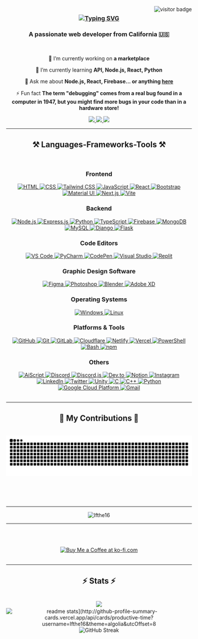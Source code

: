  <img align="right" src="https://visitor-badge.laobi.icu/badge?page_id=Ifthe16" alt="visitor badge"/>

<h3 align="center">
<a href="https://git.io/typing-svg"><img src="https://readme-typing-svg.herokuapp.com?font=Righteous&size=25&duration=3000&pause=1000&background=0000FF00&width=435&lines=Hi+There!+%F0%9F%91%8B;Welcome+to+my+GitHub+%F0%9F%92%9C;Let%E2%80%99s+build+something+together!+%F0%9F%9A%80" alt="Typing SVG" /></a>
</h3>


<h3 align="center">A passionate web developer from California 🇺🇸</h3>

<br/>

<div align="center">
 
 🔭 I’m currently working on **a marketplace**
 
 🌱 I’m currently learning **API, Node.js, React, Python**

💬 Ask me about **Node.js, React, Firebase... or anything [here](https://github.com/Ifthe16/Ifthe16/issues)**

⚡ Fun fact **The term "debugging" comes from a real bug found in a computer in 1947, but you might find more bugs in your code than in a hardware store!**

 </div>
 
<div align="center"> 
  <a href="mailto:@gmail.com">
    <img src="https://img.shields.io/badge/Gmail-333333?style=for-the-badge&logo=gmail&logoColor=red" />
  </a>
  <a href="https://linkedin.com/" target="_blank">
    <img src="https://img.shields.io/badge/LinkedIn-0077B5?style=for-the-badge&logo=linkedin&logoColor=white" target="_blank" />
  </a>
  <a href="https://github.com" target="_blank">
     <img src="https://img.shields.io/badge/Portfolio-FF5722?style=for-the-badge&logo=todoist&logoColor=white" target="_blank" /> <!-- sqlite, safari, google-chrome are other good icon options -->
  </a>
</div>

 <hr/>
 
<h2 align="center">⚒️ Languages-Frameworks-Tools ⚒️</h2>
<br/>
<!-- <div align="center">
    <img src="https://skillicons.dev/icons?i=html,css,tailwind,javascript,react,vscode,github,figma,git,bootstrap,mui" />
    <img src="https://skillicons.dev/icons?i=nodejs,express,python,typescript,firebase,mongodb,nextjs,mysql,vscode,codepen" /><br>
    <img src="https://skillicons.dev/icons?i=blender,bash,aiscript,bots,devto,ai,netlify,notion,ps,powershell,pycharm,replit,wordpress,cloudflare,devto,discord,discordjs,django,c,cs,cpp,docker,flask,gcp,gmail,gitlab,instagram,linkedin,linux,npm,ps,powershell,py,pycharm,svg,twitter,unity,vercel,vite,visualstudio,windows,xd" /><br>
</div>
 -->
 
<div align="center">

  <h3>Frontend</h3>
  <a href="https://developer.mozilla.org/en-US/docs/Web/HTML" target="_blank" rel="noopener noreferrer">
    <img src="https://skillicons.dev/icons?i=html" alt="HTML" />
  </a>
  <a href="https://developer.mozilla.org/en-US/docs/Web/CSS" target="_blank" rel="noopener noreferrer">
    <img src="https://skillicons.dev/icons?i=css" alt="CSS" />
  </a>
  <a href="https://tailwindcss.com/" target="_blank" rel="noopener noreferrer">
    <img src="https://skillicons.dev/icons?i=tailwind" alt="Tailwind CSS" />
  </a>
  <a href="https://developer.mozilla.org/en-US/docs/Web/JavaScript" target="_blank" rel="noopener noreferrer">
    <img src="https://skillicons.dev/icons?i=javascript" alt="JavaScript" />
  </a>
  <a href="https://reactjs.org/" target="_blank" rel="noopener noreferrer">
    <img src="https://skillicons.dev/icons?i=react" alt="React" />
  </a>
  <a href="https://getbootstrap.com/" target="_blank" rel="noopener noreferrer">
    <img src="https://skillicons.dev/icons?i=bootstrap" alt="Bootstrap" />
  </a>
  <a href="https://mui.com/" target="_blank" rel="noopener noreferrer">
    <img src="https://skillicons.dev/icons?i=mui" alt="Material UI" />
  </a>
  <a href="https://nextjs.org/" target="_blank" rel="noopener noreferrer">
    <img src="https://skillicons.dev/icons?i=nextjs" alt="Next.js" />
  </a>
  <a href="https://vitejs.dev/" target="_blank" rel="noopener noreferrer">
    <img src="https://skillicons.dev/icons?i=vite" alt="Vite" />
  </a>

  <h3>Backend</h3>
  <a href="https://nodejs.org/" target="_blank" rel="noopener noreferrer">
    <img src="https://skillicons.dev/icons?i=nodejs" alt="Node.js" />
  </a>
  <a href="https://expressjs.com/" target="_blank" rel="noopener noreferrer">
    <img src="https://skillicons.dev/icons?i=express" alt="Express.js" />
  </a>
  <a href="https://www.python.org/" target="_blank" rel="noopener noreferrer">
    <img src="https://skillicons.dev/icons?i=python" alt="Python" />
  </a>
  <a href="https://www.typescriptlang.org/" target="_blank" rel="noopener noreferrer">
    <img src="https://skillicons.dev/icons?i=typescript" alt="TypeScript" />
  </a>
  <a href="https://firebase.google.com/" target="_blank" rel="noopener noreferrer">
    <img src="https://skillicons.dev/icons?i=firebase" alt="Firebase" />
  </a>
  <a href="https://www.mongodb.com/" target="_blank" rel="noopener noreferrer">
    <img src="https://skillicons.dev/icons?i=mongodb" alt="MongoDB" />
  </a>
  <a href="https://www.mysql.com/" target="_blank" rel="noopener noreferrer">
    <img src="https://skillicons.dev/icons?i=mysql" alt="MySQL" />
  </a>
  <a href="https://www.djangoproject.com/" target="_blank" rel="noopener noreferrer">
    <img src="https://skillicons.dev/icons?i=django" alt="Django" />
  </a>
  <a href="https://flask.palletsprojects.com/" target="_blank" rel="noopener noreferrer">
    <img src="https://skillicons.dev/icons?i=flask" alt="Flask" />
  </a>

  <h3>Code Editors</h3>
  <a href="https://code.visualstudio.com/" target="_blank" rel="noopener noreferrer">
    <img src="https://skillicons.dev/icons?i=vscode" alt="VS Code" />
  </a>
  <a href="https://www.jetbrains.com/pycharm/" target="_blank" rel="noopener noreferrer">
    <img src="https://skillicons.dev/icons?i=pycharm" alt="PyCharm" />
  </a>
  <a href="https://codepen.io/" target="_blank" rel="noopener noreferrer">
    <img src="https://skillicons.dev/icons?i=codepen" alt="CodePen" />
  </a>
  <a href="https://visualstudio.microsoft.com/" target="_blank" rel="noopener noreferrer">
    <img src="https://skillicons.dev/icons?i=visualstudio" alt="Visual Studio" />
  </a>
  <a href="https://replit.com/" target="_blank" rel="noopener noreferrer">
    <img src="https://skillicons.dev/icons?i=replit" alt="Replit" />
  </a>

  <h3>Graphic Design Software</h3>
  <a href="https://www.figma.com/" target="_blank" rel="noopener noreferrer">
    <img src="https://skillicons.dev/icons?i=figma" alt="Figma" />
  </a>
  <a href="https://www.adobe.com/products/photoshop.html" target="_blank" rel="noopener noreferrer">
    <img src="https://skillicons.dev/icons?i=ps" alt="Photoshop" />
  </a>
  <a href="https://www.blender.org/" target="_blank" rel="noopener noreferrer">
    <img src="https://skillicons.dev/icons?i=blender" alt="Blender" />
  </a>
  <a href="https://www.adobe.com/products/xd.html" target="_blank" rel="noopener noreferrer">
    <img src="https://skillicons.dev/icons?i=xd" alt="Adobe XD" />
  </a>

  <h3>Operating Systems</h3>
  <a href="https://www.microsoft.com/windows" target="_blank" rel="noopener noreferrer">
    <img src="https://skillicons.dev/icons?i=windows" alt="Windows" />
  </a>
  <a href="https://www.linux.org/" target="_blank" rel="noopener noreferrer">
    <img src="https://skillicons.dev/icons?i=linux" alt="Linux" />
  </a>

  <h3>Platforms & Tools</h3>
  <a href="https://github.com/" target="_blank" rel="noopener noreferrer">
    <img src="https://skillicons.dev/icons?i=github" alt="GitHub" />
  </a>
  <a href="https://git-scm.com/" target="_blank" rel="noopener noreferrer">
    <img src="https://skillicons.dev/icons?i=git" alt="Git" />
  </a>
  <a href="https://about.gitlab.com/" target="_blank" rel="noopener noreferrer">
    <img src="https://skillicons.dev/icons?i=gitlab" alt="GitLab" />
  </a>
  <a href="https://www.cloudflare.com/" target="_blank" rel="noopener noreferrer">
    <img src="https://skillicons.dev/icons?i=cloudflare" alt="Cloudflare" />
  </a>
  <a href="https://www.netlify.com/" target="_blank" rel="noopener noreferrer">
    <img src="https://skillicons.dev/icons?i=netlify" alt="Netlify" />
  </a>
  <a href="https://vercel.com/" target="_blank" rel="noopener noreferrer">
    <img src="https://skillicons.dev/icons?i=vercel" alt="Vercel" />
  </a>
  <a href="https://docs.microsoft.com/en-us/powershell/" target="_blank" rel="noopener noreferrer">
    <img src="https://skillicons.dev/icons?i=powershell" alt="PowerShell" />
  </a>
  <a href="https://www.gnu.org/software/bash/" target="_blank" rel="noopener noreferrer">
    <img src="https://skillicons.dev/icons?i=bash" alt="Bash" />
  </a>
  <a href="https://www.npmjs.com/" target="_blank" rel="noopener noreferrer">
    <img src="https://skillicons.dev/icons?i=npm" alt="npm" />
  </a>

  <h3>Others</h3>
  <a href="https://aiscript.org/" target="_blank" rel="noopener noreferrer">
    <img src="https://skillicons.dev/icons?i=aiscript" alt="AiScript" />
  </a>
  <a href="https://discord.com/developers/docs/intro" target="_blank" rel="noopener noreferrer">
    <img src="https://skillicons.dev/icons?i=discord" alt="Discord" />
  </a>
  <a href="https://discord.js.org/" target="_blank" rel="noopener noreferrer">
    <img src="https://skillicons.dev/icons?i=discordjs" alt="Discord.js" />
  </a>
  <a href="https://dev.to/" target="_blank" rel="noopener noreferrer">
    <img src="https://skillicons.dev/icons?i=devto" alt="Dev.to" />
  </a>
  <a href="https://www.notion.so/" target="_blank" rel="noopener noreferrer">
    <img src="https://skillicons.dev/icons?i=notion" alt="Notion" />
  </a>
  <a href="https://www.instagram.com/" target="_blank" rel="noopener noreferrer">
    <img src="https://skillicons.dev/icons?i=instagram" alt="Instagram" />
  </a>
  <a href="https://www.linkedin.com/" target="_blank" rel="noopener noreferrer">
    <img src="https://skillicons.dev/icons?i=linkedin" alt="LinkedIn" />
  </a>
  <a href="https://twitter.com/" target="_blank" rel="noopener noreferrer">
    <img src="https://skillicons.dev/icons?i=twitter" alt="Twitter" />
  </a>
  <a href="https://unity.com/" target="_blank" rel="noopener noreferrer">
    <img src="https://skillicons.dev/icons?i=unity" alt="Unity" />
  </a>
  <a href="https://www.gnu.org/software/gcc/" target="_blank" rel="noopener noreferrer">
    <img src="https://skillicons.dev/icons?i=c" alt="C" />
  </a>
  <a href="https://isocpp.org/" target="_blank" rel="noopener noreferrer">
    <img src="https://skillicons.dev/icons?i=cpp" alt="C++" />
  </a>
  <a href="https://www.python.org/" target="_blank" rel="noopener noreferrer">
    <img src="https://skillicons.dev/icons?i=py" alt="Python" />
  </a>
  <a href="https://cloud.google.com/" target="_blank" rel="noopener noreferrer">
    <img src="https://skillicons.dev/icons?i=gcp" alt="Google Cloud Platform" />
  </a>
  <a href="https://mail.google.com/" target="_blank" rel="noopener noreferrer">
    <img src="https://skillicons.dev/icons?i=gmail" alt="Gmail" />
  </a>

</div>




<br/>
<hr/>

<div align="center">
  <h2>🐍 My Contributions 🐍</h2>
  <br>
  <img alt="snake eating my contributions" src="https://raw.githubusercontent.com/Ifthe16/Ifthe16/output/github-contribution-grid-snake.svg" />
 
  
  <br/><br/><br/>
</div>
<hr>
<p align="center"> <img src="https://github-profile-trophy.vercel.app/?username=Ifthe16" alt="Ifthe16" /></p>

<hr/>


<br/><br/>


<div align="center">
<a href='https://ko-fi.com/' target='_blank'><img height='64' style='border:0px;height:64px;' src='https://storage.ko-fi.com/cdn/kofi1.png?v=3' border='0' alt='Buy Me a Coffee at ko-fi.com' /></a>
</div>

<br/>

<hr>
<h2 align="center">⚡ Stats ⚡</h2>
<br>

<div align=center>
  <img  src="http://github-profile-summary-cards.vercel.app/api/cards/stats?username=Ifthe16&theme=algolia" />
  <img src="https://github-readme-stats-salesp07.vercel.app/api?username=Ifthe16&count_private=true&show_icons=true&theme=react&rank_icon=github&border_radius=10" alt="readme stats](http://github-profile-summary-cards.vercel.app/api/cards/productive-time?username=Ifthe16&theme=algolia&utcOffset=8" />
  <br/>
 <img src="http://github-profile-summary-cards.vercel.app/api/cards/profile-details?username=Ifthe16&theme=algolia" alt="GitHub Streak" /> 
</div>


